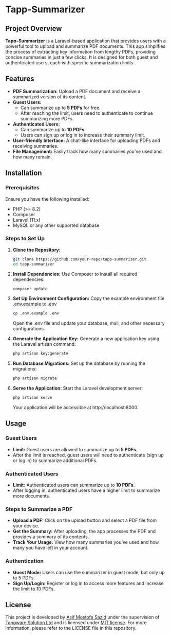 # Tapp-Summarizer

## Project Overview
**Tapp-Summarizer** is a Laravel-based application that provides users with a powerful tool to upload and summarize PDF documents. This app simplifies the process of extracting key information from lengthy PDFs, providing concise summaries in just a few clicks. It is designed for both guest and authenticated users, each with specific summarization limits.

## Features
- **PDF Summarization:** Upload a PDF document and receive a summarized version of its content.
- **Guest Users:**
  - Can summarize up to **5 PDFs** for free.
  - After reaching the limit, users need to authenticate to continue summarizing more PDFs.
- **Authenticated Users:**
  - Can summarize up to **10 PDFs**.
  - Users can sign up or log in to increase their summary limit.
- **User-friendly Interface:** A chat-like interface for uploading PDFs and receiving summaries.
- **File Management:** Easily track how many summaries you’ve used and how many remain.

## Installation

### Prerequisites
Ensure you have the following installed:
- PHP (>= 8.2)
- Composer
- Laravel (11.x)
- MySQL or any other supported database

### Steps to Set Up

1. **Clone the Repository:**
   ```bash
   git clone https://github.com/your-repo/tapp-summarizer.git
   cd tapp-summarizer
   ```

2. **Install Dependencies:**
    Use Composer to install all required dependencies:
    ```bash
    composer update
    ```

3. **Set Up Environment Configuration:**
    Copy the example environment file .env.example to .env
    ```bash
    cp .env.example .env
    ```
    Open the .env file and update your database, mail, and other necessary configurations.

4. **Generate the Application Key:**
    Generate a new application key using the Laravel artisan command:
    ```bash
    php artisan key:generate
    ```

5. **Run Database Migrations:**
    Set up the database by running the migrations:
    ```bash
    php artisan migrate
    ```

6. **Serve the Application:**
    Start the Laravel development server:
    ```bash
    php artisan serve
    ```

    Your application will be accessible at http://localhost:8000.

## Usage

### Guest Users
- **Limit:** Guest users are allowed to summarize up to **5 PDFs**.
- After the limit is reached, guest users will need to authenticate (sign up or log in) to summarize additional PDFs.

### Authenticated  Users
- **Limit:** Authenticated users can summarize up to **10 PDFs**.
- After logging in, authenticated users have a higher limit to summarize more documents.

### Steps to Summarize a PDF
- **Upload a PDF:** Click on the upload button and select a PDF file from your device.
- **Get the Summary:** After uploading, the app processes the PDF and provides a summary of its contents.
- **Track Your Usage:** View how many summaries you’ve used and how many you have left in your account.

### Authentication
- **Guest Mode:** Users can use the summarizer in guest mode, but only up to 5 PDFs.
- **Sign Up/Login:** Register or log in to access more features and increase the limit to 10 PDFs.

## License
This project is developed by [Asif Mostofa Sazid](https://bd.linkedin.com/in/asifsazid) under the supervision of [Tappware Solution Ltd](https://tappware.com/) and is licensed under [MIT license](https://opensource.org/licenses/MIT). For more information, please refer to the LICENSE file in this repository.